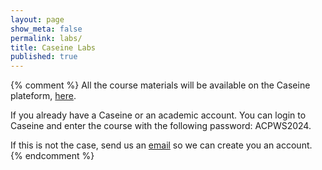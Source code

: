 ```yaml
---
layout: page
show_meta: false
permalink: labs/
title: Caseine Labs
published: true
---
```

{% comment %}
All the course materials will be available on the Caseine plateform, [here](https://moodle.caseine.org/course/view.php?id=1075).

If you already have a Caseine or an academic account. You can login to Caseine and enter the course with the following password: ACPWS2024.

If this is not the case, send us an [email](mailto:acp-school2024@grenoble-inp.fr) so we can create you an account.
{% endcomment %}
